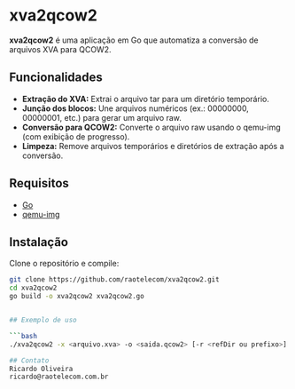 # xva2qcow2

**xva2qcow2** é uma aplicação em Go que automatiza a conversão de arquivos XVA para QCOW2.

## Funcionalidades

- **Extração do XVA:** Extrai o arquivo tar para um diretório temporário.
- **Junção dos blocos:** Une arquivos numéricos (ex.: 00000000, 00000001, etc.) para gerar um arquivo raw.
- **Conversão para QCOW2:** Converte o arquivo raw usando o qemu-img (com exibição de progresso).
- **Limpeza:** Remove arquivos temporários e diretórios de extração após a conversão.

## Requisitos

- [Go](https://golang.org/)
- [qemu-img](https://www.qemu.org/)

## Instalação

Clone o repositório e compile:

```bash
git clone https://github.com/raotelecom/xva2qcow2.git
cd xva2qcow2
go build -o xva2qcow2 xva2qcow2.go


## Exemplo de uso

```bash
./xva2qcow2 -x <arquivo.xva> -o <saida.qcow2> [-r <refDir ou prefixo>]

## Contato
Ricardo Oliveira
ricardo@raotelecom.com.br